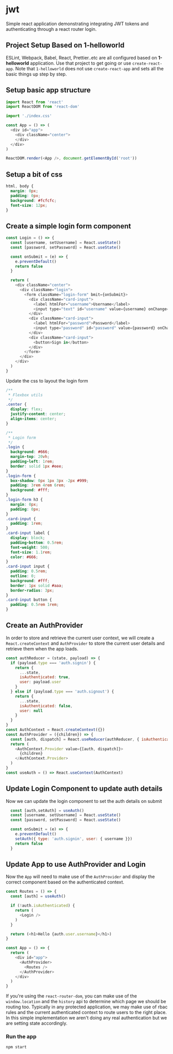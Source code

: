 # jwt

Simple react application demonstrating integrating JWT tokens and authenticating through a react router login.

## Project Setup Based on 1-helloworld

ESLint, Webpack, Babel, React, Prettier..etc are all configured based on **1-helloworld** application. Use that project to get going or use `create-react-app`. Note that `1-helloworld` does not use `create-react-app` and sets all the basic things up step by step.

## Setup basic app structure

```javascript
import React from 'react'
import ReactDOM from 'react-dom'

import './index.css'

const App = () => (
  <div id="app">
    <div className="center">
    </div>
  </div>
)

ReactDOM.render(<App />, document.getElementById('root'))
```

## Setup a bit of css

```css
html, body {
  margin: 0px;
  padding: 0px;
  background: #fcfcfc;
  font-size: 12px;
}
```

## Create a simple login form component

```javascript
const Login = () => {
  const [username, setUsername] = React.useState()
  const [password, setPassword] = React.useState()

  const onSubmit = (e) => {
    e.preventDefault()
    return false
  }

  return (
    <div className="center">
      <div className="login">
        <form className="login-form" bmit={onSubmit}>
          <div className="card-input">
            <label htmlFor="username">Username</label>
            <input type="text" id="username" value={username} onChange={(e) => setUsername(e.target.value)} />
          </div>
          <div className="card-input">
            <label htmlFor="password">Password</label>
            <input type="password" id="password" value={password} onChange={(e) => setPassword(e.target.value)} />
          </div>
          <div className="card-input">
            <button>Sign in</button>
          </div>
        </form>
      </div>
    </div>
  )
}
```

Update the css to layout the login form

```css
/**
 * Flexbox utils
 */
.center {
  display: flex;
  justify-content: center;
  align-items: center;
}

/**
 * Login form
 */
.login {
  background: #666;
  margin-top: 20vh;
  padding-left: 1rem;
  border: solid 1px #eee;
}
.login-form {
  box-shadow: 0px 1px 3px -2px #999;
  padding: 3rem 4rem 6rem;
  background: #fff;
}
.login-form h3 {
  margin: 0px;
  padding: 0px;
}
.card-input {
  padding: 1rem;
}
.card-input label {
  display: block;
  padding-bottom: 0.5rem;
  font-weight: 500;
  font-size: 1.1rem;
  color: #666;
}
.card-input input {
  padding: 0.5rem;
  outline: 0;
  background: #fff;
  border: 1px solid #aaa;
  border-radius: 3px;
}
.card-input button {
  padding: 0.5rem 1rem;
}
```

## Create an AuthProvider

In order to store and retrieve the current user context, we will create a `React.createContext` and `AuthProvider` to store the current user details and retrieve them when the app loads.

```javascript
const authReducer = (state, payload) => {
  if (payload.type === 'auth.signin') {
    return {
      ...state,
      isAuthenticated: true,
      user: payload.user
    }
  } else if (payload.type === 'auth.signout') {
    return {
      ...state,
      isAuthenticated: false,
      user: null
    }
  }
}
const AuthContext = React.createContext({})
const AuthProvider = ({children}) => {
  const [auth, dispatch] = React.useReducer(authReducer, { isAuthenticated: false })
  return (
    <AuthContext.Provider value={[auth, dispatch]}>
      {children}
    </AuthContext.Provider>
  )
}
const useAuth = () => React.useContext(AuthContext)
```

## Update Login Component to update auth details

Now we can update the login component to set the auth details on submit

```javascript
  const [auth,setAuth] = useAuth()
  const [username, setUsername] = React.useState()
  const [password, setPassword] = React.useState()

  const onSubmit = (e) => {
    e.preventDefault()
    setAuth({ type: 'auth.signin', user: { username }})
    return false
  }
```

## Update App to use AuthProvider and Login

Now the `App` will need to make use of the `AuthProvider` and display the correct component based on the authenticated context.

```javascript
const Routes = () => {
  const [auth] = useAuth()

  if (!auth.isAuthenticated) {
    return (
      <Login />
    )
  }

  return (<h1>Hello {auth.user.username}</h1>)
}

const App = () => {
  return (
    <div id="app">
      <AuthProvider>
        <Routes />
      </AuthProvider>
    </div>
  )
}
```

If you're using the `react-router-dom`, you can make use of the `window.location` and the `history` api to determine which page we should be routing too. Typically in any protected application, we may make use of rbac rules and the current authenticated context to route users to the right place. In this simple implementation we aren't doing any real authentication but we are setting state accordingly.

### Run the app

```bash
npm start
```
